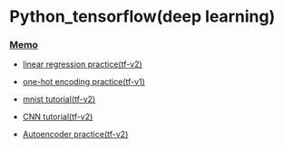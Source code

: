 # Python_tensorflow(deep learning) 
<h3><a href="memo.md">Memo </a> </h3>

 - <a href="https://github.com/kimTH65/Python_tensorflow/blob/main/linearRegression.ipynb">linear regression practice(tf-v2)</a> 
 
 - <a href="https://github.com/kimTH65/Python_tensorflow/blob/main/oneHotEncording.ipynb">one-hot encoding practice(tf-v1)</a> 

 - <a href="https://github.com/kimTH65/Python_tensorflow/blob/main/mNist.ipynb">mnist tutorial(tf-v2)</a> 
 
 - <a href="https://github.com/kimTH65/Python_tensorflow/blob/main/CNN.ipynb">CNN tutorial(tf-v2)</a>
 
 - <a href="https://github.com/kimTH65/Python_tensorflow/blob/main/Autoencoder.ipynb">Autoencoder practice(tf-v2)</a>
